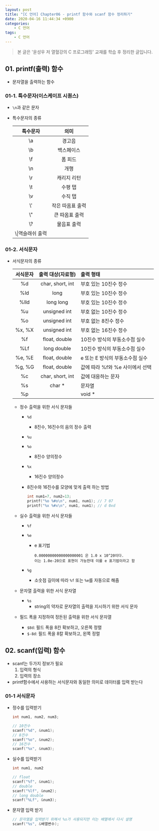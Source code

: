 ```yaml
---
layout: post
title: "[C 언어] Chapter06 - printf 함수와 scanf 함수 정리하기"
date: 2020-04-16 11:44:34 +0900
categories: 
    - C 언어
tags:
    - C 언어
---
```


> 본 글은 '윤성우 저 열혈강의 C 프로그래밍' 교재를 학습 후 정리한 글입니다.

<!-- more -->

## 01. printf(출력) 함수
- 문자열을 출력하는 함수

### 01-1. 특수문자(이스케이프 시퀀스)
- `\n`과 같은 문자
- 특수문자의 종류

    |특수문자|의미|
    |:---:|:--:|
    |\a|경고음|
    |\b|백스페이스|
    |\f|폼 피드|
    |\n|개행|
    |\r|캐리지 리턴|
    |\t|수평 탭|
    |\v|수직 탭|
    |\\'|작은 따옴표 출력|
    |\\"|큰 따옴표 출력|
    |\\?|물음표 출력|
    |\\\\|역슬래쉬 출력|

### 01-2. 서식문자
- 서식문자의 종류

    |서식문자|출력 대상(자료형)|출력 형태|
    |:---:|:------------:|:-----|
    |%d|char, short, int|부호 있는 10진수 정수|
    |%ld|long|부호 있는 10진수 정수|
    |%lld|long long|부호 있는 10진수 정수|
    |%u|unsigned int|부호 없는 10진수 정수|
    |%o|unsigned int|부호 없는 8진수 정수|
    |%x, %X|unsigned int|부호 없는 16진수 정수|
    |%f|float, double|10진수 방식의 부동소수점 실수|
    |%Lf|long double|10진수 방식의 부동소수점 실수|
    |%e, %E|float, double|e 또는 E 방식의 부동소수점 실수|
    |%g, %G|float, double|값에 따라 %f와 %e 사이에서 선택|
    |%c|char, short, int|값에 대응하는 문자|
    |%s|char *|문자열|
    |%p||void *|포인터의 주소 값|

    - 정수 출력을 위한 서식 문자들
        - `%d`
            - 8진수, 16진수의 음의 정수 출력
        - `%u`
        - `%o`
            - 8진수 양의정수
        - `%x`
            - 16진수 양의정수
        - 8진수와 16진수를 모양에 맞게 출력 하는 방법

            ```c
            int num1=7, num2=13;
            printf("%o %#o\n", num1, num1); // 7 07
            printf("%x %#x\n", num1, num1); // d 0xd
            ```

    - 실수 출력을 위한 서식 문자들
        - `%f`
        - `%e`
            - e 표기법
                
                ```
                0.00000000000000000001 은 1.0 x 10^20이다.
                이는 1.0e-20으로 표현이 가능한데 이를 e 표기법이라고 함
                ```

        - `%g`
            - 소숫점 길이에 따라 `%f` 또는 `%e`를 자동으로 해줌
    - 문자열 출력을 위한 서식 문자열
        - `%s`
            - string의 약자로 문자열의 출력을 지시하기 위한 서식 문자
    - 필드 폭을 지정하여 정돈된 출력을 위한 서식 문자열
        - `$8d`: 필드 폭을 8칸 확보하고, 오른쪽 정렬
        - `$-8d`: 필드 폭을 8칼 확보하고, 왼쪽 정렬


## 02. scanf(입력) 함수
- scanf는 두가지 정보가 필요
    1. 입력의 형식
    2. 입력의 장소
- printf함수에서 사용하는 서식문자와 동일한 의미로 데이터를 입력 받는다

### 01-1 서식문자
- 정수를 입력받기
    
    ```c
    int num1, num2, num3;
    
    // 10진수
    scanf("%d", &num1);
    // 8진수
    scanf("%o", &num2);
    // 16진수
    scanf("%x", &num3);
    ```

- 실수를 입력받기
    
    ```c
    int num1, num2
    
    // float
    scanf("%f", &num1);
    // double
    scanf("%lf", &num2);
    // long double
    scanf("%Lf", &num3);
    ```

- 문자열 입력 받기
    
    ```c
    // 문자열을 입력받기 위해서 %s가 사용되지만 이는 배열에서 다시 설명
    scanf("%s", &배열변수);
    ```